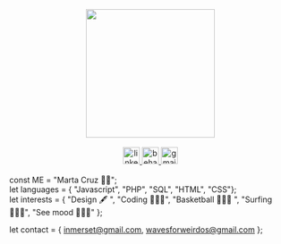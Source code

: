 <div id="header" align="center">
  <img src="http://wavesforweirdos.com/wp-content/uploads/2022/08/avatar-norepeat.gif" width="230"/>
</div>

<br>

<div align="center">
  <a href="https://www.linkedin.com/in/wavesforweirdos/" target="_blank">
    <img src="https://img.shields.io/static/v1?message=LinkedIn&logo=linkedin&label=&color=7AB929&logoColor=white&labelColor=&style=for-the-badge" height="30" alt="linkedin logo"  />
  </a>
  <a href="https://www.behance.net/wavesforweirdos" target="_blank">
    <img src="https://img.shields.io/static/v1?message=Behance&logo=behance&label=&color=7AB929&logoColor=white&labelColor=&style=for-the-badge" height="30" alt="behance logo"  />
  </a>
  <a href="mailto:wavesfroweirdos@gmail.com" target="_blank">
    <img src="https://img.shields.io/static/v1?message=Gmail&logo=gmail&label=&color=7AB929&logoColor=white&labelColor=&style=for-the-badge" height="30" alt="gmail logo"  />
  </a>
</div>

<br>
const ME = "Marta Cruz 🙋‍♀️";<br>       
let languages = {
  "Javascript",
  "PHP",
  "SQL",
  "HTML",
  "CSS"};<br>
let interests = {
             "Design 🖋️ ", 
             "Coding 👩🏼‍💻", 
             "Basketball ⛹🏼‍♀️ ", 
             "Surfing 🏄🏼‍♀️", 
             "See mood 🧜🏼‍♀️"
        };<br> 
        
let contact = {
            inmerset@gmail.com,
            wavesforweirdos@gmail.com
        };<br>
